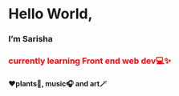 
<h1>Hello World,</h1>
<h3>I’m Sarisha</h3>
<h3 style="color:red;">currently learning Front end web dev💻✨</h3>
<h4>❤️plants🌱, music🎧 and art🪄</h4>




<!---
Sarisha-T/Sarisha-T is a ✨ special ✨ repository because its `README.md` (this file) appears on your GitHub profile.
You can click the Preview link to take a look at your changes.
--->
